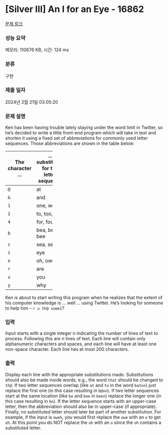 # [Silver III] An I for an Eye - 16862 

[문제 링크](https://www.acmicpc.net/problem/16862) 

### 성능 요약

메모리: 110676 KB, 시간: 124 ms

### 분류

구현

### 제출 일자

2024년 2월 21일 03:05:20

### 문제 설명

<p>Ken has been having trouble lately staying under the word limit in Twitter, so he’s decided to write a little front-end program which will take in text and shorten it using a fixed set of abbreviations for commonly used letter sequences. Those abbreviations are shown in the table below:</p>

<table class="table table-bordered" style="width: 30%;">
	<thead>
		<tr>
			<th>The character ...</th>
			<th>... substitutes for the letter sequence</th>
		</tr>
	</thead>
	<tbody>
		<tr>
			<td><code>@</code></td>
			<td>at</td>
		</tr>
		<tr>
			<td><code>&</code></td>
			<td>and</td>
		</tr>
		<tr>
			<td><code>1</code></td>
			<td>one, won</td>
		</tr>
		<tr>
			<td><code>2</code></td>
			<td>to, too, two</td>
		</tr>
		<tr>
			<td><code>4</code></td>
			<td>for, four</td>
		</tr>
		<tr>
			<td><code>b</code></td>
			<td>bea, be, bee</td>
		</tr>
		<tr>
			<td><code>c</code></td>
			<td>sea, see</td>
		</tr>
		<tr>
			<td><code>i</code></td>
			<td>eye</td>
		</tr>
		<tr>
			<td><code>o</code></td>
			<td>oh, owe</td>
		</tr>
		<tr>
			<td><code>r</code></td>
			<td>are</td>
		</tr>
		<tr>
			<td><code>u</code></td>
			<td>you</td>
		</tr>
		<tr>
			<td><code>y</code></td>
			<td>why</td>
		</tr>
	</tbody>
</table>

<p>Ken is about to start writing this program when he realizes that the extent of his computer knowledge is ... well ... using Twitter. He’s looking for someone to help him – <code>r u th@ some1</code>?</p>

### 입력 

 <p>Input starts with a single integer n indicating the number of lines of text to process. Following this are n lines of text. Each line will contain only alphanumeric characters and spaces, and each line will have at least one non-space character. Each line has at most 200 characters.</p>

### 출력 

 <p>Display each line with the appropriate substitutions made. Substitutions should also be made inside words, e.g., the word <code>that</code> should be changed to <code>th@</code>. If two letter sequences overlap (like <code>at</code> and <code>to</code> in the word <code>baton</code>) just replace the first one (in this case resulting in <code>b@on</code>). If two letter sequences start at the same location (like <code>be</code> and <code>bee</code> in <code>been</code>) replace the longer one (in this case resulting in <code>bn</code>). If the letter sequence starts with an upper-case letter, then the abbreviation should also be in upper-case (if appropriate). Finally, no substituted letter should later be part of another substitution. For example, if the input is <code>oweh</code>, you would first replace the <code>owe</code> with an <code>o</code> to get <code>oh</code>. At this point you do NOT replace the <code>oh</code> with an <code>o</code> since the <code>oh</code> contains a substituted letter.</p>

